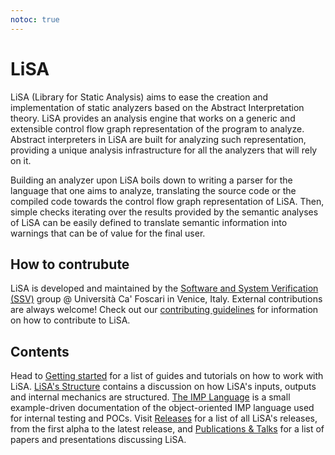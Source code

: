 ```yaml
---
notoc: true
---
```


# LiSA

LiSA (Library for Static Analysis) aims to ease the creation and implementation of static analyzers based on the Abstract Interpretation theory.
LiSA provides an analysis engine that works on a generic and extensible control flow graph representation of the program to analyze. Abstract interpreters in LiSA are built 
for analyzing such representation, providing a unique analysis infrastructure for all the analyzers that will rely on it.

Building an analyzer upon LiSA boils down to writing a parser for the language that one aims to analyze, translating the source code or the compiled code towards 
the control flow graph representation of LiSA. Then, simple checks iterating over the results provided by the semantic analyses of LiSA can be easily defined to translate 
semantic information into warnings that can be of value for the final user. 

## How to contrubute

LiSA is developed and maintained by the [Software and System Verification (SSV)](https://ssv.dais.unive.it/) group @ Università Ca' Foscari in Venice, Italy. External contributions are always welcome! Check out our [contributing guidelines](https://github.com/UniVE-SSV/lisa/blob/master/CONTRIBUTING.md) for information on how to contribute to LiSA.

## Contents

Head to [Getting started](/getting-started/) for a list of guides and tutorials on how to work with LiSA.
[LiSA's Structure](/structure/) contains a discussion on how LiSA's inputs, outputs and internal mechanics are structured.
[The IMP Language](/imp/) is a small example-driven documentation of the object-oriented IMP language used for internal testing and POCs.
Visit [Releases](/releases/) for a list of all LiSA's releases, from the first alpha to the latest release, and 
[Publications & Talks](/publications-talks/) for a list of papers and presentations discussing LiSA.
